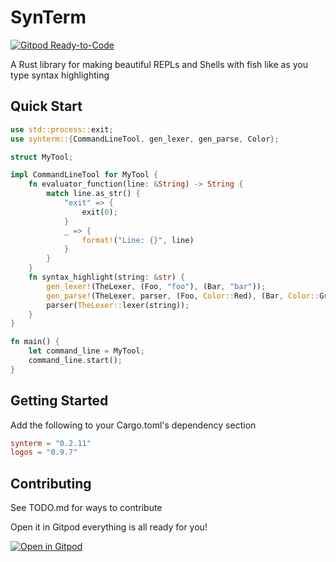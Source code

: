 # SynTerm

[![Gitpod Ready-to-Code](https://img.shields.io/badge/Gitpod-Ready--to--Code-blue?logo=gitpod)](https://gitpod.io/#https://github.com/JesterOrNot/synterm)

A Rust library for making beautiful REPLs and Shells with fish like as you type syntax highlighting

## Quick Start

```rust
use std::process::exit;
use synterm::{CommandLineTool, gen_lexer, gen_parse, Color};

struct MyTool;

impl CommandLineTool for MyTool {
    fn evaluator_function(line: &String) -> String {
        match line.as_str() {
            "exit" => {
                exit(0);
            }
            _ => {
                format!("Line: {}", line)
            }
        }
    }
    fn syntax_highlight(string: &str) {
        gen_lexer!(TheLexer, (Foo, "foo"), (Bar, "bar"));
        gen_parse!(TheLexer, parser, (Foo, Color::Red), (Bar, Color::Green));
        parser(TheLexer::lexer(string));
    }
}

fn main() {
    let command_line = MyTool;
    command_line.start();
}
```

## Getting Started

Add the following to your Cargo.toml's dependency section

```toml
synterm = "0.2.11"
logos = "0.9.7"
```

## Contributing

See TODO.md for ways to contribute

Open it in Gitpod everything is all ready for you!

[![Open in Gitpod](https://gitpod.io/button/open-in-gitpod.svg)](https://gitpod.io/#https://github.com/JesterOrNot/synterm)
